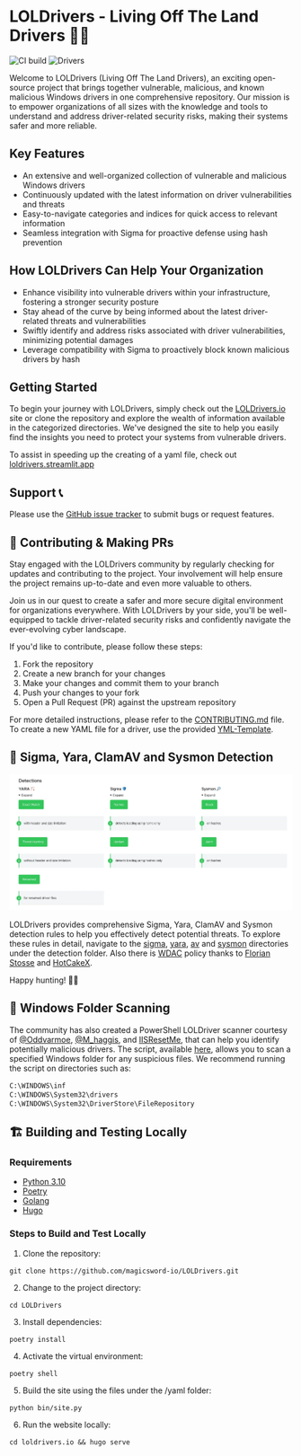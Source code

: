 # LOLDrivers - Living Off The Land Drivers 🚗💨

![CI build](https://github.com/magicsword-io/LOLDrivers/actions/workflows/validate.yml/badge.svg) 
![Drivers](https://img.shields.io/badge/Drivers-1971-flat.svg)

Welcome to LOLDrivers (Living Off The Land Drivers), an exciting open-source project that brings together vulnerable, malicious, and known malicious Windows drivers in one comprehensive repository. Our mission is to empower organizations of all sizes with the knowledge and tools to understand and address driver-related security risks, making their systems safer and more reliable.

## Key Features

- An extensive and well-organized collection of vulnerable and malicious Windows drivers
- Continuously updated with the latest information on driver vulnerabilities and threats
- Easy-to-navigate categories and indices for quick access to relevant information
- Seamless integration with Sigma for proactive defense using hash prevention

## How LOLDrivers Can Help Your Organization

- Enhance visibility into vulnerable drivers within your infrastructure, fostering a stronger security posture
- Stay ahead of the curve by being informed about the latest driver-related threats and vulnerabilities
- Swiftly identify and address risks associated with driver vulnerabilities, minimizing potential damages
- Leverage compatibility with Sigma to proactively block known malicious drivers by hash

## Getting Started

To begin your journey with LOLDrivers, simply check out the [LOLDrivers.io](https://loldrivers.io/) site or clone the repository and explore the wealth of information available in the categorized directories. We've designed the site to help you easily find the insights you need to protect your systems from vulnerable drivers.

To assist in speeding up the creating of a yaml file, check out [loldrivers.streamlit.app](https://loldrivers.streamlit.app)

## Support 📞

Please use the [GitHub issue tracker](https://github.com/magicsword-io/LOLDrivers/issues) to submit bugs or request features.

## 🤝 Contributing & Making PRs

Stay engaged with the LOLDrivers community by regularly checking for updates and contributing to the project. Your involvement will help ensure the project remains up-to-date and even more valuable to others.

Join us in our quest to create a safer and more secure digital environment for organizations everywhere. With LOLDrivers by your side, you'll be well-equipped to tackle driver-related security risks and confidently navigate the ever-evolving cyber landscape.

If you'd like to contribute, please follow these steps:

1. Fork the repository
2. Create a new branch for your changes
3. Make your changes and commit them to your branch
4. Push your changes to your fork
5. Open a Pull Request (PR) against the upstream repository

For more detailed instructions, please refer to the [CONTRIBUTING.md](CONTRIBUTING.md) file. To create a new YAML file for a driver, use the provided [YML-Template](YML-Template.yml).

## 🚨 Sigma, Yara, ClamAV and Sysmon Detection

![](loldrivers.io/static/images/detections.webp)

LOLDrivers provides comprehensive Sigma, Yara, ClamAV and Sysmon detection rules to help you effectively detect potential threats. To explore these rules in detail, navigate to the [sigma](detections/sigma/), [yara](detections/yara), [av](https://github.com/magicsword-io/LOLDrivers/blob/main/detections/av/LOLDrivers.hdb) and [sysmon](detections/sysmon/) directories under the detection folder. Also there is [WDAC](detections/wdac/) policy thanks to [Florian Stosse](https://github.com/Harvester57) and [HotCakeX](https://github.com/HotCakeX).

Happy hunting! 🕵️‍♂️

## 🔎 Windows Folder Scanning

The community has also created a PowerShell LOLDriver scanner courtesy of [@Oddvarmoe](https://twitter.com/Oddvarmoe), [@M_haggis](https://twitter.com/M_haggis), and [IISResetMe](https://twitter.com/IISResetMe), that can help you identify potentially malicious drivers. The script, available [here](https://gist.github.com/IISResetMe/1a8353ae57710868b31b0e8d41683b95), allows you to scan a specified Windows folder for any suspicious files. We recommend running the script on directories such as:

```
C:\WINDOWS\inf
C:\WINDOWS\System32\drivers
C:\WINDOWS\System32\DriverStore\FileRepository
```

## 🏗️ Building and Testing Locally

### Requirements

* [Python 3.10](https://www.python.org/downloads/)
* [Poetry](https://python-poetry.org/docs/#installation)
* [Golang](https://go.dev/dl/)
* [Hugo](https://gohugo.io/)

### Steps to Build and Test Locally

1. Clone the repository:

```
git clone https://github.com/magicsword-io/LOLDrivers.git
```

2. Change to the project directory:

```
cd LOLDrivers
```

3. Install dependencies:

```
poetry install
```

4. Activate the virtual environment:

```
poetry shell
```

5. Build the site using the files under the /yaml folder:

```
python bin/site.py
```

6. Run the website locally:

```
cd loldrivers.io && hugo serve
```
